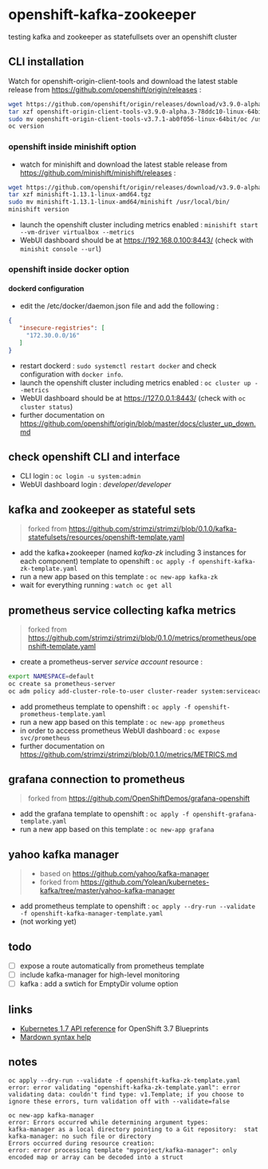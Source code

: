 # openshift-kafka-zookeeper
testing kafka and zookeeper as statefullsets over an openshift cluster

## CLI installation

Watch for openshift-origin-client-tools and download the latest stable release from https://github.com/openshift/origin/releases :

```bash
wget https://github.com/openshift/origin/releases/download/v3.9.0-alpha.3/openshift-origin-client-tools-v3.9.0-alpha.3-78ddc10-linux-64bit.tar.gz
tar xzf openshift-origin-client-tools-v3.9.0-alpha.3-78ddc10-linux-64bit.tar.gz
sudo mv openshift-origin-client-tools-v3.7.1-ab0f056-linux-64bit/oc /usr/local/bin/
oc version
```

### openshift inside minishift option

* watch for minishift and download the latest stable release from https://github.com/minishift/minishift/releases :

```bash
wget https://github.com/openshift/origin/releases/download/v3.9.0-alpha.3/openshift-origin-client-tools-v3.9.0-alpha.3-78ddc10-linux-64bit.tar.gz
tar xzf minishift-1.13.1-linux-amd64.tgz
sudo mv minishift-1.13.1-linux-amd64/minishift /usr/local/bin/
minishift version
```

* launch the openshift cluster including metrics enabled : `minishift start --vm-driver virtualbox --metrics`
* WebUI dashboard should be at https://192.168.0.100:8443/ (check with `minishit console --url`)

### openshift inside docker option

#### dockerd configuration

* edit the /etc/docker/daemon.json file and add the following :

```json
{
   "insecure-registries": [
     "172.30.0.0/16"
   ]
}
```

* restart dockerd : `sudo systemctl restart docker` and check configuration with `docker info`.
* launch the openshift cluster including metrics enabled : `oc cluster up --metrics`
* WebUI dashboard should be at https://127.0.0.1:8443/ (check with `oc cluster status`)
* further documentation on https://github.com/openshift/origin/blob/master/docs/cluster_up_down.md

## check openshift CLI and interface

* CLI login : `oc login -u system:admin`
* WebUI dashboard login : _developer/developer_

## kafka and zookeeper as stateful sets

> forked from https://github.com/strimzi/strimzi/blob/0.1.0/kafka-statefulsets/resources/openshift-template.yaml

* add the kafka+zookeeper (named _kafka-zk_ including 3 instances for each component) template to openshift : `oc apply -f openshift-kafka-zk-template.yaml`
* run a new app based on this template : `oc new-app kafka-zk`
* wait for everything running : `watch oc get all`

## prometheus service collecting kafka metrics

> forked from https://github.com/strimzi/strimzi/blob/0.1.0/metrics/prometheus/openshift-template.yaml 

* create a prometheus-server _service account_ resource :

```bash
export NAMESPACE=default
oc create sa prometheus-server
oc adm policy add-cluster-role-to-user cluster-reader system:serviceaccount:${NAMESPACE}:prometheus-server
```

* add prometheus template to openshift : `oc apply -f openshift-prometheus-template.yaml`
* run a new app based on this template : `oc new-app prometheus`
* in order to access prometheus WebUI dashboard : `oc expose svc/prometheus`
* further documentation on https://github.com/strimzi/strimzi/blob/0.1.0/metrics/METRICS.md 

## grafana connection to prometheus

> forked from https://github.com/OpenShiftDemos/grafana-openshift

* add the grafana template to openshift : `oc apply -f openshift-grafana-template.yaml`
* run a new app based on this template : `oc new-app grafana`

## yahoo kafka manager

> * based on https://github.com/yahoo/kafka-manager
> * forked from https://github.com/Yolean/kubernetes-kafka/tree/master/yahoo-kafka-manager

* add prometheus template to openshift : `oc apply --dry-run --validate -f openshift-kafka-manager-template.yaml`
* \(not working yet)

## todo

* [ ] expose a route automatically from prometheus template
* [ ] include kafka-manager for high-level monitoring
* [ ] kafka : add a swtich for EmptyDir volume option

## links

* [Kubernetes 1.7 API reference](https://v1-7.docs.kubernetes.io/docs/api-reference/v1.7/) for OpenShift 3.7 Blueprints
* [Mardown syntax help](https://help.github.com/articles/basic-writing-and-formatting-syntax)

## notes

```
oc apply --dry-run --validate -f openshift-kafka-zk-template.yaml
error: error validating "openshift-kafka-zk-template.yaml": error validating data: couldn't find type: v1.Template; if you choose to ignore these errors, turn validation off with --validate=false
```

```
oc new-app kafka-manager
error: Errors occurred while determining argument types:
kafka-manager as a local directory pointing to a Git repository:  stat kafka-manager: no such file or directory
Errors occurred during resource creation:
error: error processing template "myproject/kafka-manager": only encoded map or array can be decoded into a struct
```
